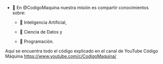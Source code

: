- 👋 En @CodigoMaquina nuestra misión es compartir conocimientos sobre:
    
    - 👀 Inteligencia Artificial,
        
    - 👀 Ciencia de Datos y

    - 👀 Programación. 
        
Aquí se encuentra todo el código explicado en el canal de YouTube Código Máquina https://www.youtube.com/c/CodigoMaquina/
